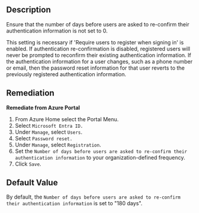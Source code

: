 ## Description

Ensure that the number of days before users are asked to re-confirm their authentication information is not set to 0.

This setting is necessary if 'Require users to register when signing in' is enabled. If authentication re-confirmation is disabled, registered users will never be prompted to reconfirm their existing authentication information. If the authentication information for a user changes, such as a phone number or email, then the password reset information for that user reverts to the previously registered authentication information.

## Remediation

**Remediate from Azure Portal**

1. From Azure Home select the Portal Menu.
2. Select `Microsoft Entra ID.`
3. Under `Manage`, select `Users`.
4. Select `Password reset.`
5. Under `Manage`, select `Registration`.
6. Set the `Number of days before users are asked to re-confirm their authentication information` to your organization-defined frequency.
7. Click `Save`.

## Default Value

By default, the `Number of days before users are asked to re-confirm their authentication information` is set to "180 days".
